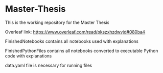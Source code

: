# Master-Thesis

This is the working repository for the Master Thesis

Overleaf link: https://www.overleaf.com/read/pkszxhzdwvjd#080ba4

FinishedNotebooks contains all notebooks used with explanations 

FinishedPythonFiles contains all notebooks converted to executable Python code with explanations

data.yaml file is necessary for running files


